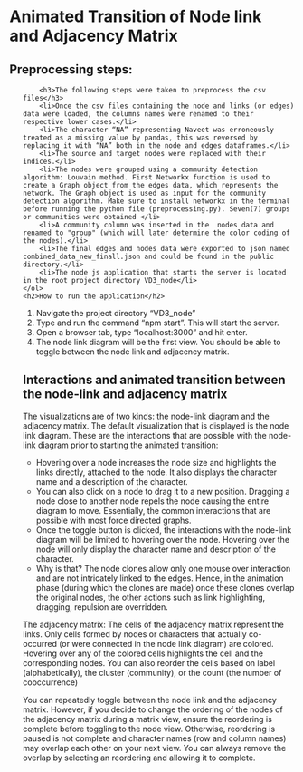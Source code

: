 
<!DOCTYPE html>
<html>
<body>
	<h1> Animated Transition of Node link and Adjacency Matrix</h1>
	<p><h2>Preprocessing steps:</h2></p>
	<ol>
		
		
		<h3>The following steps were taken to preprocess the csv files</h3>
		<li>Once the csv files containing the node and links (or edges) data were loaded, the columns names were renamed to their respective lower cases.</li>
		<li>The character “NA” representing Naveet was erroneously treated as a missing value by pandas, this was reversed by replacing it with “NA” both in the node and edges dataframes.</li>
		<li>The source and target nodes were replaced with their indices.</li>
		<li>The nodes were grouped using a community detection algorithm: Louvain method. First Networkx function is used to create a Graph object from the edges data, which represents the network. The Graph object is used as input for the community detection algorithm. Make sure to install networkx in the terminal before running the python file (preprocessing.py). Seven(7) groups or communities were obtained </li>
		<li>A community column was inserted in the  nodes data and renamed to "group" (which will later determine the color coding of the nodes).</li>
		<li>The final edges and nodes data were exported to json named combined_data_new_finall.json and could be found in the public directory.</li>
		<li>The node js application that starts the server is located in the root project directory VD3_node</li>
	</ol>
    <h2>How to run the application</h2>
<ol>
	<li>Navigate the project directory “VD3_node”</li>
	<li>Type and run the command “npm start”. This will start the server.</li>
	<li>Open a browser tab, type “localhost:3000” and hit enter.</li>
	<li>The node link diagram will be the first view. You should be able to toggle between the node link and adjacency matrix.</li>
</ol>

<h2>Interactions and animated transition between the node-link and adjacency matrix</h2>

<p>The visualizations are of two kinds: the node-link diagram and the adjacency matrix. The default visualization that is displayed is the node link diagram. These are the interactions that are possible with the node-link diagram prior to starting the animated transition:</p>

<ul>
	<li>Hovering over a node increases the node size and highlights the links directly, attached to the node. It also displays the character name and a description of the character.</li>
	<li>You can also click on a node to drag it to a new position. Dragging a node close to another node repels the node causing the entire diagram to move. Essentially, the common interactions that are possible with most force directed graphs.</li>
	<li>Once the toggle button is clicked, the interactions with the node-link diagram will be limited to hovering over the node. Hovering over the node will only display the character name and description of the character.</li>
	<li>Why is that? The node clones allow only one mouse over interaction and are not intricately linked to the edges. Hence, in the animation phase (during which the clones are made) once these clones overlap the original nodes, the other actions such as link highlighting, dragging, repulsion are overridden.</li>
</ul>

<p>The adjacency matrix: The cells of the adjacency matrix represent the links. Only cells formed by nodes or characters that actually co-occurred (or were connected in the node link diagram) are colored. Hovering over any of the colored cells highlights the cell and the corresponding nodes. You can also reorder the cells based on label (alphabetically), the cluster (community), or the count (the number of cooccurrence)</p>

<p>You can repeatedly toggle between the node link and the adjacency matrix. However, if you decide to change the ordering of the nodes of the adjacency matrix during a matrix view, ensure the reordering is complete before toggling to the node view. Otherwise, reordering is paused is not complete and character names (row and column names) may overlap each other on your next view. You can always remove the overlap by selecting an reordering and allowing it to complete.  
</p>

</body>
</html>
